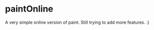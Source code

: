 paintOnline
===========

A very simple online version of paint. Still trying to add more features. :)
